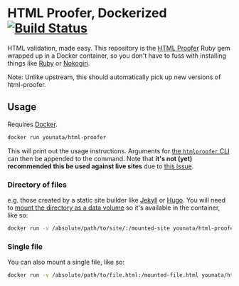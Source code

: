 # HTML Proofer, Dockerized [![Build Status](https://ci.younata.com/api/v1/teams/main/pipelines/other/jobs/htmlproofer/badge)](https://ci.younata.com/teams/main/pipelines/other/jobs/htmlproofer/)

HTML validation, made easy. This repository is the [HTML Proofer](https://github.com/gjtorikian/html-proofer) Ruby gem wrapped up in a Docker container, so you don't have to fuss with installing things like [Ruby](https://www.ruby-lang.org/) or [Nokogiri](http://www.nokogiri.org/).

Note: Unlike upstream, this should automatically pick up new versions of html-proofer.

## Usage

Requires [Docker](https://www.docker.com/).

```bash
docker run younata/html-proofer
```

This will print out the usage instructions. Arguments for [the `htmlproofer` CLI](https://github.com/gjtorikian/html-proofer#using-on-the-command-line) can then be appended to the command. Note that **it's not (yet) recommended this be used against live sites** due to [this issue](https://github.com/gjtorikian/html-proofer/issues/334).

### Directory of files

e.g. those created by a static site builder like [Jekyll](http://jekyllrb.com/) or [Hugo](https://gohugo.io/). You will need to [mount the directory as a data volume](https://docs.docker.com/storage/volumes/#start-a-container-with-a-volume) so it's available in the container, like so:

```bash
docker run -v /absolute/path/to/site/:/mounted-site younata/html-proofer /mounted-site
```

### Single file

You can also mount a single file, like so:

```bash
docker run -v /absolute/path/to/file.html:/mounted-file.html younata/html-proofer /mounted-file.html
```

